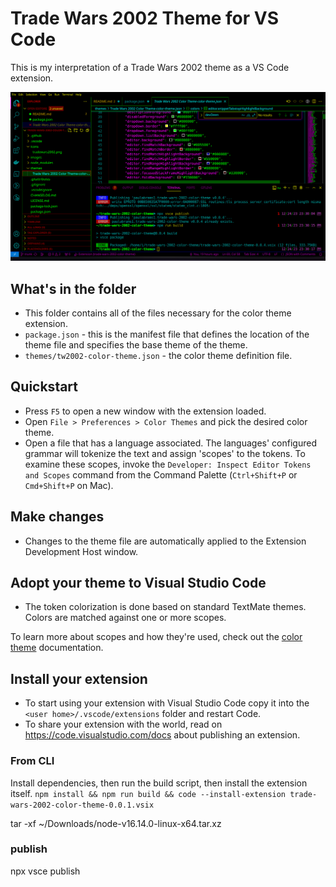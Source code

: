 # Trade Wars 2002 Theme for VS Code

This is my interpretation of a Trade Wars 2002 theme as a VS Code extension.

![screenshot_20231224_233149.png](images/Screenshot_20231224_233149.png)

## What's in the folder

* This folder contains all of the files necessary for the color theme extension.
* `package.json` - this is the manifest file that defines the location of the theme file and specifies the base theme of the theme.
* `themes/tw2002-color-theme.json` - the color theme definition file.

## Quickstart

* Press `F5` to open a new window with the extension loaded.
* Open `File > Preferences > Color Themes` and pick the desired color theme.
* Open a file that has a language associated. The languages' configured grammar will tokenize the text and assign 'scopes' to the tokens. To examine these scopes, invoke the `Developer: Inspect Editor Tokens and Scopes` command from the Command Palette (`Ctrl+Shift+P` or `Cmd+Shift+P` on Mac).

## Make changes

* Changes to the theme file are automatically applied to the Extension Development Host window.

## Adopt your theme to Visual Studio Code

* The token colorization is done based on standard TextMate themes. Colors are matched against one or more scopes.

To learn more about scopes and how they're used, check out the [color theme](https://code.visualstudio.com/api/extension-guides/color-theme) documentation.

## Install your extension

* To start using your extension with Visual Studio Code copy it into the `<user home>/.vscode/extensions` folder and restart Code.
* To share your extension with the world, read on https://code.visualstudio.com/docs about publishing an extension.

### From CLI

Install dependencies, then run the build script, then install the extension itself.
`npm install && npm run build && code --install-extension trade-wars-2002-color-theme-0.0.1.vsix`

tar -xf ~/Downloads/node-v16.14.0-linux-x64.tar.xz

### publish

npx vsce publish
